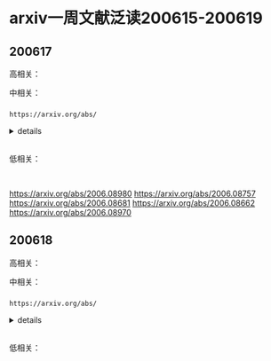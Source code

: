# arxiv一周文献泛读200615-200619

## 200617

高相关：

中相关：

### 

`https://arxiv.org/abs/`

<details>
<summary>details</summary>



</details>

<br />

低相关：

<br />

https://arxiv.org/abs/2006.08980
https://arxiv.org/abs/2006.08757
https://arxiv.org/abs/2006.08681
https://arxiv.org/abs/2006.08662
https://arxiv.org/abs/2006.08970

## 200618

高相关：

中相关：

### 

`https://arxiv.org/abs/`

<details>
<summary>details</summary>



</details>

<br />

低相关：
